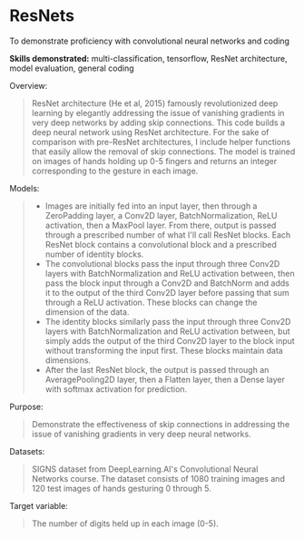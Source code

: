 # ResNets
To demonstrate proficiency with convolutional neural networks and coding

**Skills demonstrated:** multi-classification, tensorflow, ResNet architecture, model evaluation, general coding

Overview: 
> ResNet architecture (He et al, 2015) famously revolutionized deep learning by elegantly addressing the issue of vanishing gradients in very deep networks by adding skip connections. This code builds a deep neural network using ResNet architecture. For the sake of comparison with pre-ResNet architectures, I include helper functions that easily allow the removal of skip connections. The model is trained on images of hands holding up 0-5 fingers and returns an integer corresponding to the gesture in each image.

Models:
> - Images are initially fed into an input layer, then through a ZeroPadding layer, a Conv2D layer, BatchNormalization, ReLU activation, then a MaxPool layer. From there, output is passed through a prescribed number of what I'll call ResNet blocks. Each ResNet block contains a convolutional block and a prescribed number of identity blocks.
>- The convolutional blocks pass the input through three Conv2D layers with BatchNormalization and ReLU activation between, then pass the block input through a Conv2D and BatchNorm and adds it to the output of the third Conv2D layer before passing that sum through a ReLU activation. These blocks can change the dimension of the data.
>- The identity blocks similarly pass the input through three Conv2D layers with BatchNormalization and ReLU activation between, but simply adds the output of the third Conv2D layer to the block input without transforming the input first. These blocks maintain data dimensions.
>- After the last ResNet block, the output is passed through an AveragePooling2D layer, then a Flatten layer, then a Dense layer with softmax activation for prediction.

Purpose: 
> Demonstrate the effectiveness of skip connections in addressing the issue of vanishing gradients in very deep neural networks.

Datasets: 

> SIGNS dataset from DeepLearning.AI's Convolutional Neural Networks course. The dataset consists of 1080 training images and 120 test images of hands gesturing 0 through 5.
    

Target variable:

> The number of digits held up in each image (0-5).
